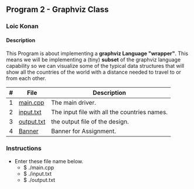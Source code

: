 ## Program 2 - Graphviz Class

### Loic Konan

#### Description

This Program is about implementing a **graphviz Language "wrapper"**.
This means we will be implementing a (tiny) **subset** of the graphviz language capability so we can visualize some of the typical data structures that will show all the countries of the world with a distance needed to travel to or from each other.

|   #   | File                     | Description                                  |
| :---: | ------------------------ | -------------------------------------------- |
|   1   | [main.cpp](main.cpp)     | The main driver.                             |
|   2   | [input.txt](input.txt)   | The input file with all the countries names. |
|   3   | [output.txt](output.txt) | the output file of the design.               |
|   4   | [Banner](Banner)         | Banner for Assignment.                       |

### Instructions

- Enter these file name below.
  - $ ./main.cpp
  - $ ./input.txt
  - $ ./output.txt
